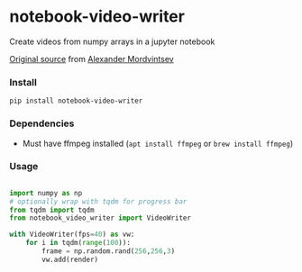 # notebook-video-writer
Create videos from numpy arrays in a jupyter notebook  

[Original source](https://colab.research.google.com/github/znah/notebooks/blob/master/external_colab_snippets.ipynb  
) from [Alexander Mordvintsev](https://github.com/znah)

### Install    
  
`pip install notebook-video-writer`  

### Dependencies  
  - Must have ffmpeg installed (`apt install ffmpeg` or `brew install ffmpeg`)  

### Usage  
```python

import numpy as np
# optionally wrap with tqdm for progress bar
from tqdm import tqdm
from notebook_video_writer import VideoWriter

with VideoWriter(fps=40) as vw:
    for i in tqdm(range(100)):
        frame = np.random.rand(256,256,3)
        vw.add(render)

```
